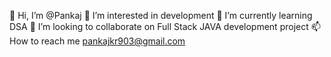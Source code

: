 👋 Hi, I’m @Pankaj
👀 I’m interested in development
🌱 I’m currently learning DSA
💞️ I’m looking to collaborate on Full Stack JAVA development project
📫 How to reach me pankajkr903@gmail.com



